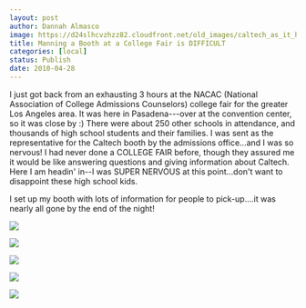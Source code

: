 ```yaml
---
layout: post
author: Dannah Almasco
image: https://d24slhcvzhzz82.cloudfront.net/old_images/caltech_as_it_happens/6a0105349b8251970b013480320cc9970c.jpg
title: Manning a Booth at a College Fair is DIFFICULT
categories: [local]
status: Publish
date: 2010-04-28
---
```


I just got back from an exhausting 3 hours at the NACAC (National Association of College Admissions Counselors) college fair for the greater Los Angeles area. It was here in Pasadena---over at the convention center, so it was close by :) There were about 250 other schools in attendance, and thousands of high school students and their families. I was sent as the representative for the Caltech booth by the admissions office...and I was so nervous! I had never done a COLLEGE FAIR before, though they assured me it would be like answering questions and giving information about Caltech. Here I am headin' in--I was SUPER NERVOUS at this point...don't want to disappoint these high school kids.

I set up my booth with lots of information for people to pick-up....it was nearly all gone by the end of the night!

![](https://d24slhcvzhzz82.cloudfront.net/old_images/caltech_as_it_happens/6a0105349b8251970b013480320df6970c.jpg)

![](https://d24slhcvzhzz82.cloudfront.net/old_images/caltech_as_it_happens/6a0105349b8251970b013480320e7a970c.jpg)

![](https://d24slhcvzhzz82.cloudfront.net/old_images/caltech_as_it_happens/6a0105349b8251970b0133ed026b25970b.jpg)

![](https://d24slhcvzhzz82.cloudfront.net/old_images/caltech_as_it_happens/6a0105349b8251970b0133ed026cdb970b.jpg)

![](https://d24slhcvzhzz82.cloudfront.net/old_images/caltech_as_it_happens/6a0105349b8251970b0133ed026e0e970b.jpg)
